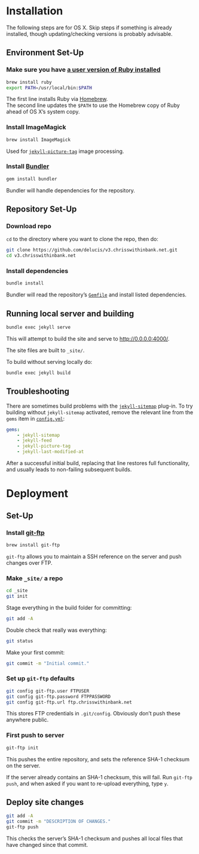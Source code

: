 # Installation

The following steps are for OS X. Skip steps if something is already installed,
though updating/checking versions is probably advisable.

## Environment Set-Up

### Make sure you have [a user version of Ruby installed](http://jekyllrb.com/docs/troubleshooting/#jekyll-amp-mac-os-x-1011)

```sh
brew install ruby
export PATH=/usr/local/bin:$PATH
```

The first line installs Ruby via [Homebrew](http://brew.sh/).  
The second line updates the `$PATH` to use the Homebrew copy of Ruby ahead of
OS X’s system copy.

### Install ImageMagick

```sh
brew install ImageMagick
```

Used for
[`jekyll-picture-tag`](https://github.com/robwierzbowski/jekyll-picture-tag)
image processing.

### Install [Bundler](http://bundler.io/)

```sh
gem install bundler
```

Bundler will handle dependencies for the repository.

## Repository Set-Up

### Download repo

`cd` to the directory where you want to clone the repo, then do:

```sh
git clone https://github.com/delucis/v3.chrisswithinbank.net.git
cd v3.chrisswithinbank.net
```

### Install dependencies

```sh
bundle install
```

Bundler will read the repository’s [`Gemfile`](Gemfile) and install listed
dependencies.

## Running local server and building

```sh
bundle exec jekyll serve
```

This will attempt to build the site and serve to <http://0.0.0.0:4000/>.

The site files are built to `_site/`.

To build without serving locally do:

```sh
bundle exec jekyll build
```

## Troubleshooting

There are sometimes build problems with the
[`jekyll-sitemap`](https://github.com/jekyll/jekyll-sitemap)
plug-in. To try building without `jekyll-sitemap` activated, remove the
relevant line from the `gems` item in [`config.yml`](config.yml):

```yml
gems:
    - jekyll-sitemap
    - jekyll-feed
    - jekyll-picture-tag
    - jekyll-last-modified-at
```

After a successful initial build, replacing that line restores full
functionality, and usually leads to non-failing subsequent builds.

# Deployment

## Set-Up

### Install [git-ftp](http://git-ftp.github.io/git-ftp/)

```sh
brew install git-ftp
```

`git-ftp` allows you to maintain a SSH reference on the server and push changes
over FTP.

### Make `_site/` a repo

```sh
cd _site
git init
```

Stage everything in the build folder for committing:

```sh
git add -A
```

Double check that really was everything:

```sh
git status
```
Make your first commit:

```sh
git commit -m "Initial commit."
```

### Set up `git-ftp` defaults

```sh
git config git-ftp.user FTPUSER
git config git-ftp.password FTPPASSWORD
git config git-ftp.url ftp.chrisswithinbank.net
```

This stores FTP credentials in `.git/config`. Obviously don’t push these
anywhere public.

### First push to server

```sh
git-ftp init
```

This pushes the entire repository, and sets the reference SHA-1 checksum
on the server.

If the server already contains an SHA-1 checksum, this will fail. Run
`git-ftp push`, and when asked if you want to re-upload everything, type `y`.

## Deploy site changes

```sh
git add -A
git commit -m "DESCRIPTION OF CHANGES."
git-ftp push
```

This checks the server’s SHA-1 checksum and pushes all local files that have
changed since that commit.
